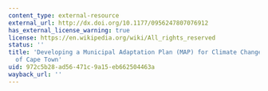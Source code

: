 ```yaml
---
content_type: external-resource
external_url: http://dx.doi.org/10.1177/0956247807076912
has_external_license_warning: true
license: https://en.wikipedia.org/wiki/All_rights_reserved
status: ''
title: 'Developing a Municipal Adaptation Plan (MAP) for Climate Change: The City
  of Cape Town'
uid: 972c5b28-ad56-471c-9a15-eb662504463a
wayback_url: ''
---
```

